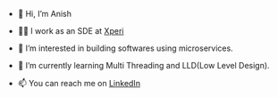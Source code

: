 - 👋 Hi, I’m Anish
- :man_technologist: I work as an SDE at [Xperi](https://www.xperi.com/)
- 👀 I’m interested in building softwares using microservices.
- 🌱 I’m currently learning Multi Threading and LLD(Low Level Design).

- 📫 You can reach me on [LinkedIn](www.linkedin.com/in/anish-prasad)

<!---
anish8129/anish8129 is a ✨ special ✨ repository because its `README.md` (this file) appears on your GitHub profile.
You can click the Preview link to take a look at your changes.
--->
